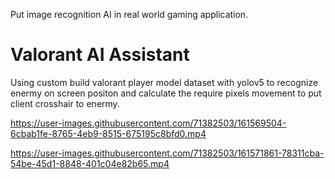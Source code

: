 
Put image recognition AI in real world gaming application.

# Valorant AI Assistant
Using custom build valorant player model dataset with yolov5 to recognize enermy on screen positon and calculate the require pixels movement to put client crosshair to enermy. 



https://user-images.githubusercontent.com/71382503/161569504-6cbab1fe-8765-4eb9-8515-675195c8bfd0.mp4



https://user-images.githubusercontent.com/71382503/161571861-78311cba-54be-45d1-8848-401c04e82b65.mp4

